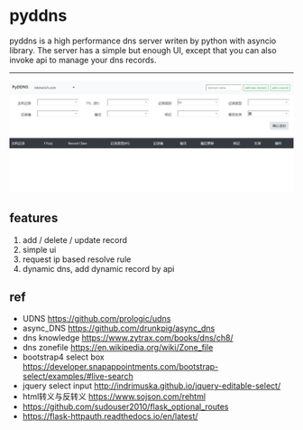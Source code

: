 # pyddns

pyddns is a high performance dns server writen by python with asyncio library.
The server has a simple but enough UI, except that you can also invoke api to manage your dns records.



----
![](./pyddns-screenshot-add-record.png)

## features
1. add / delete / update record
2. simple ui
3. request ip based resolve rule
4. dynamic dns,  add dynamic record by api


## ref

- UDNS https://github.com/prologic/udns
- async_DNS https://github.com/drunkpig/async_dns
- dns knowledge https://www.zytrax.com/books/dns/ch8/
- dns zonefile  https://en.wikipedia.org/wiki/Zone_file
- bootstrap4 select box https://developer.snapappointments.com/bootstrap-select/examples/#live-search
- jquery select input http://indrimuska.github.io/jquery-editable-select/
- html转义与反转义 https://www.sojson.com/rehtml
- https://github.com/sudouser2010/flask_optional_routes
- https://flask-httpauth.readthedocs.io/en/latest/
